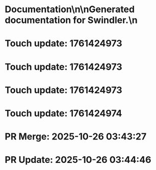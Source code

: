 # Documentation\n\nGenerated documentation for Swindler.\n

# Touch update: 1761424973

# Touch update: 1761424973

# Touch update: 1761424973

# Touch update: 1761424974

# PR Merge: 2025-10-26 03:43:27

# PR Update: 2025-10-26 03:44:46
